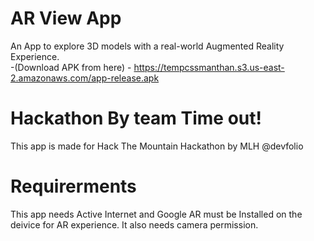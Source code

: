 # AR View App
An App to explore 3D models with a real-world Augmented Reality Experience.
<br>
-(Download APK from here) - https://tempcssmanthan.s3.us-east-2.amazonaws.com/app-release.apk

# Hackathon By team Time out!
This app is made for Hack The Mountain Hackathon by MLH @devfolio

# Requirerments
This app needs Active Internet and Google AR must be Installed on the deivice for AR experience. It also needs camera permission.
